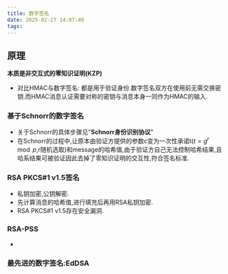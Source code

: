 ```yaml
---
title: 数字签名
date: 2025-02-27 14:07:40
tags:
---
```

## 原理
**本质是非交互式的零知识证明(KZP)**
* 对比HMAC与数字签名:
  都是用于验证身份.数字签名双方在使用前无需交换密钥.而HMAC消息认证需要对称的密钥与消息本身一同作为HMAC的输入.
### 基于Schnorr的数字签名
* 关于Schnorr的具体步骤见"**Schnorr身份识别协议**"
* 在Schnorr的过程中,让原本由验证方提供的参数c变为一次性承诺t($t = g^r \mod p$,r随机选取)和message的哈希值,由于验证方自己无法控制哈希结果,且哈系结果可被验证因此去掉了零知识证明的交互性,符合签名标准.
### RSA PKCS#1 v1.5签名
* 私钥加密,公钥解密.
* 先计算消息的哈希值,进行填充后再用RSA私钥加密.
* RSA PKCS#1 v1.5存在安全漏洞.
### RSA-PSS
* 
### 最先进的数字签名:EdDSA